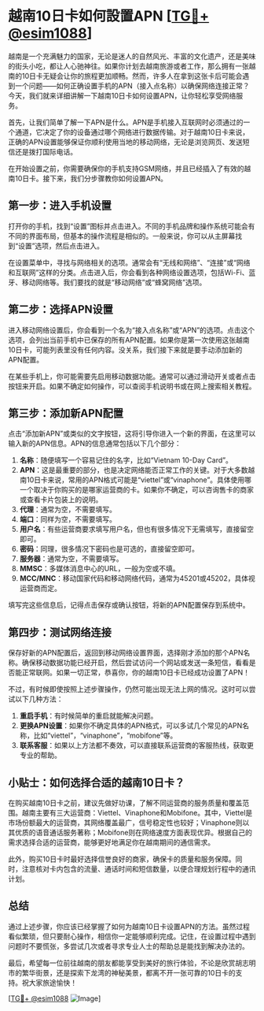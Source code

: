 # 越南10日卡如何設置APN [[TG💪+ @esim1088](https://t.me/s/esim1088)]

越南是一个充满魅力的国家，无论是迷人的自然风光、丰富的文化遗产，还是美味的街头小吃，都让人心驰神往。如果你计划去越南旅游或者工作，那么拥有一张越南的10日卡无疑会让你的旅程更加顺畅。然而，许多人在拿到这张卡后可能会遇到一个问题——如何正确设置手机的APN（接入点名称）以确保网络连接正常？今天，我们就来详细讲解一下越南10日卡如何设置APN，让你轻松享受网络服务。

首先，让我们简单了解一下APN是什么。APN是手机接入互联网时必须通过的一个通道，它决定了你的设备通过哪个网络进行数据传输。对于越南10日卡来说，正确的APN设置能够保证你顺利使用当地的移动网络，无论是浏览网页、发送短信还是拨打国际电话。

在开始设置之前，你需要确保你的手机支持GSM网络，并且已经插入了有效的越南10日卡。接下来，我们分步骤教你如何设置APN。

## 第一步：进入手机设置

打开你的手机，找到“设置”图标并点击进入。不同的手机品牌和操作系统可能会有不同的界面布局，但基本的操作流程是相似的。一般来说，你可以从主屏幕找到“设置”选项，然后点击进入。

在设置菜单中，寻找与网络相关的选项。通常会有“无线和网络”、“连接”或“网络和互联网”这样的分类。点击进入后，你会看到各种网络设置选项，包括Wi-Fi、蓝牙、移动网络等。我们要找的就是“移动网络”或“蜂窝网络”选项。

## 第二步：选择APN设置

进入移动网络设置后，你会看到一个名为“接入点名称”或“APN”的选项。点击这个选项，会列出当前手机中已保存的所有APN配置。如果你是第一次使用这张越南10日卡，可能列表里没有任何内容。没关系，我们接下来就是要手动添加新的APN配置。

在某些手机上，你可能需要先启用移动数据功能。通常可以通过滑动开关或者点击按钮来开启。如果不确定如何操作，可以查阅手机说明书或在网上搜索相关教程。

## 第三步：添加新APN配置

点击“添加新APN”或类似的文字按钮，这将引导你进入一个新的界面，在这里可以输入新的APN信息。APN的信息通常包括以下几个部分：

1. **名称**：随便填写一个容易记住的名字，比如“Vietnam 10-Day Card”。
2. **APN**：这是最重要的部分，也是决定网络能否正常工作的关键。对于大多数越南10日卡来说，常用的APN格式可能是“viettel”或“vinaphone”。具体使用哪一个取决于你购买的是哪家运营商的卡。如果你不确定，可以咨询售卡的商家或查看卡片包装上的说明。
3. **代理**：通常为空，不需要填写。
4. **端口**：同样为空，不需要填写。
5. **用户名**：有些运营商要求填写用户名，但也有很多情况下无需填写，直接留空即可。
6. **密码**：同理，很多情况下密码也是可选的，直接留空即可。
7. **服务器**：通常为空，不需要填写。
8. **MMSC**：多媒体消息中心的URL，一般为空或不填。
9. **MCC/MNC**：移动国家代码和移动网络代码，通常为45201或45202，具体视运营商而定。

填写完这些信息后，记得点击保存或确认按钮，将新的APN配置保存到系统中。

## 第四步：测试网络连接

保存好新的APN配置后，返回到移动网络设置界面，选择刚才添加的那个APN名称。确保移动数据功能已经开启，然后尝试访问一个网站或发送一条短信，看看是否能正常联网。如果一切正常，恭喜你，你的越南10日卡已经成功设置了APN！

不过，有时候即使按照上述步骤操作，仍然可能出现无法上网的情况。这时可以尝试以下几种方法：

1. **重启手机**：有时候简单的重启就能解决问题。
2. **更换APN设置**：如果你不确定具体的APN格式，可以多试几个常见的APN名称，比如“viettel”，“vinaphone”，“mobifone”等。
3. **联系客服**：如果以上方法都不奏效，可以直接联系运营商的客服热线，获取更专业的帮助。

## 小贴士：如何选择合适的越南10日卡？

在购买越南10日卡之前，建议先做好功课，了解不同运营商的服务质量和覆盖范围。越南主要有三大运营商：Viettel、Vinaphone和Mobifone。其中，Viettel是市场份额最大的运营商，其网络覆盖最广，信号稳定性也较好；Vinaphone则以其优质的语音通话服务著称；Mobifone则在网络速度方面表现优异。根据自己的需求选择合适的运营商，能够更好地满足你在越南期间的通信需求。

此外，购买10日卡时最好选择信誉良好的商家，确保卡的质量和服务保障。同时，注意核对卡内包含的流量、通话时间和短信数量，以便合理规划行程中的通讯计划。

## 总结

通过上述步骤，你应该已经掌握了如何为越南10日卡设置APN的方法。虽然过程看似繁琐，但只要耐心操作，相信你一定能够顺利完成。记住，在设置过程中遇到问题时不要慌张，多尝试几次或者寻求专业人士的帮助总是能找到解决办法的。

最后，希望每一位前往越南的朋友都能享受到美好的旅行体验，不论是欣赏胡志明市的繁华街景，还是探索下龙湾的神秘美景，都离不开一张可靠的10日卡的支持。祝大家旅途愉快！

[[TG💪+ @esim1088](https://t.me/s/esim1088) ![Image](https://i.postimg.cc/4NQfJmqS/Snipaste-2025-05-13-00-14-12.png)]